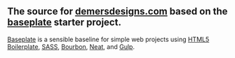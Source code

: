 The source for [demersdesigns.com](http://demersdesigns.com) based on the [baseplate](https://github.com/demersdesigns/baseplate) starter project.
---
[Baseplate](https://github.com/demersdesigns/baseplate) is a sensible baseline for simple web projects using [HTML5 Boilerplate](https://github.com/h5bp/html5-boilerplate), [SASS](http://sass-lang.com/), [Bourbon](http://bourbon.io/), [Neat](http://neat.bourbon.io/), and [Gulp](http://gulpjs.com/).